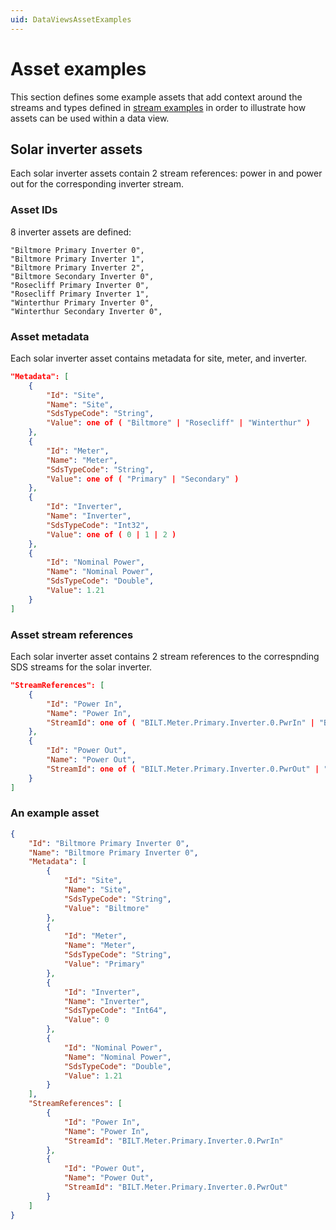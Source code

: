 ```yaml
---
uid: DataViewsAssetExamples
---
```


# Asset examples

This section defines some example assets that add context around the streams and types defined in [stream examples](xref:DataViewsStreamExamples) in order to illustrate how assets can be used within a data view.

## Solar inverter assets
Each solar inverter assets contain 2 stream references: power in and power out for the corresponding inverter stream. 

### Asset IDs
8 inverter assets are defined:
```text
"Biltmore Primary Inverter 0",
"Biltmore Primary Inverter 1",
"Biltmore Primary Inverter 2",
"Biltmore Secondary Inverter 0",
"Rosecliff Primary Inverter 0",
"Rosecliff Primary Inverter 1",
"Winterthur Primary Inverter 0",
"Winterthur Secondary Inverter 0",
```

### Asset metadata
Each solar inverter asset contains metadata for site, meter, and inverter.

```json
"Metadata": [
    {
        "Id": "Site",
        "Name": "Site",
        "SdsTypeCode": "String",
        "Value": one of ( "Biltmore" | "Rosecliff" | "Winterthur" )
    },
    {
        "Id": "Meter",
        "Name": "Meter",
        "SdsTypeCode": "String",
        "Value": one of ( "Primary" | "Secondary" )
    },
    {
        "Id": "Inverter",
        "Name": "Inverter",
        "SdsTypeCode": "Int32",
        "Value": one of ( 0 | 1 | 2 )
    },
    {
        "Id": "Nominal Power",
        "Name": "Nominal Power",
        "SdsTypeCode": "Double",
        "Value": 1.21
    }
]
```

### Asset stream references
Each solar inverter asset contains 2 stream references to the correspnding SDS streams for the solar inverter.

```json
"StreamReferences": [
    {
        "Id": "Power In",
        "Name": "Power In",
        "StreamId": one of ( "BILT.Meter.Primary.Inverter.0.PwrIn" | "BILT.Meter.Primary.Inverter.1.PwrIn" | "BILT.Meter.Primary.Inverter.2.PwrIn" | "BILT.Meter.Secondary.Inverter.0.PwrIn" | "ROSE.Meter.Primary.Inverter.0.PwrIn" | "ROSE.Meter.Primary.Inverter.1.PwrIn" | "WINT.Meter.Primary.Inverter.0.PwrIn" | "WINT.Meter.Secondary.Inverter.0.PwrIn" )
    },
    {
        "Id": "Power Out",
        "Name": "Power Out", 
        "StreamId": one of ( "BILT.Meter.Primary.Inverter.0.PwrOut" | "BILT.Meter.Primary.Inverter.1.PwrOut" | "BILT.Meter.Primary.Inverter.2.PwrOut" | "BILT.Meter.Secondary.Inverter.0.PwrOut" | "ROSE.Meter.Primary.Inverter.0.PwrOut" | "ROSE.Meter.Primary.Inverter.1.PwrOut" | "WINT.Meter.Primary.Inverter.0.PwrOut" | "WINT.Meter.Secondary.Inverter.0.PwrOut" )
    }
]
```

### An example asset
```json
{
    "Id": "Biltmore Primary Inverter 0",
    "Name": "Biltmore Primary Inverter 0",
    "Metadata": [
        {
            "Id": "Site",
            "Name": "Site",
            "SdsTypeCode": "String",
            "Value": "Biltmore"
        },
        {
            "Id": "Meter",
            "Name": "Meter",
            "SdsTypeCode": "String",
            "Value": "Primary"
        },
        {
            "Id": "Inverter",
            "Name": "Inverter",
            "SdsTypeCode": "Int64",
            "Value": 0
        },
        {
            "Id": "Nominal Power",
            "Name": "Nominal Power",
            "SdsTypeCode": "Double",
            "Value": 1.21
        }
    ],
    "StreamReferences": [
        {
            "Id": "Power In",
            "Name": "Power In",
            "StreamId": "BILT.Meter.Primary.Inverter.0.PwrIn"
        },
        {
            "Id": "Power Out",
            "Name": "Power Out", 
            "StreamId": "BILT.Meter.Primary.Inverter.0.PwrOut"
        }
    ]
}
```